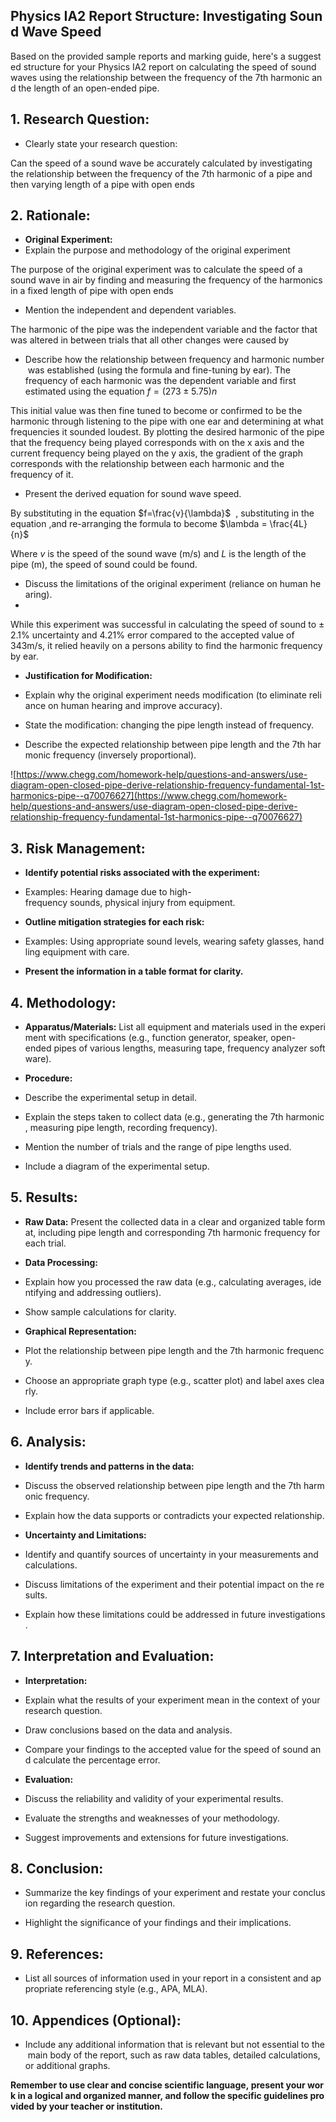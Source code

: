 ## Physics IA2 Report Structure: Investigating Sound Wave Speed

Based on the provided sample reports and marking guide, here's a suggested structure for your Physics IA2 report on calculating the speed of sound waves using the relationship between the frequency of the 7th harmonic and the length of an open-ended pipe.

## 1. Research Question:

- Clearly state your research question:

Can the speed of a sound wave be accurately calculated by investigating the relationship between the frequency of the 7th harmonic of a pipe and then varying length of a pipe with open ends

## 2. Rationale:

- **Original Experiment:**
- Explain the purpose and methodology of the original experiment

 The purpose of the original experiment was to calculate the speed of a sound wave in air by finding and measuring the frequency of the harmonics in a fixed length of pipe with open ends

- Mention the independent and dependent variables.

The harmonic of the pipe was the independent variable and the factor that was altered in between trials that all other changes were caused by
- Describe how the relationship between frequency and harmonic number was established (using the formula and fine-tuning by ear).
The frequency of each harmonic was the dependent variable and first estimated using the equation $f=(273\pm5.75)n$ 

This initial value was then fine tuned to become or confirmed to be the harmonic through listening to the pipe with one ear and determining at what frequencies it sounded loudest. By plotting the desired harmonic of the pipe that the frequency being played corresponds with on the x axis and the current frequency being played on the y axis, the gradient of the graph corresponds with the relationship between each harmonic and the frequency of it.
 
 - Present the derived equation for sound wave speed.

By substituting in the equation $f=\frac{v}{\lambda}$  , substituting in the equation ,and re-arranging the formula to become $\lambda = \frac{4L}{n}$ 

Where $v$ is the speed of the sound wave (m/s) and $L$ is the length of the pipe (m), the speed of sound could be found.

- Discuss the limitations of the original experiment (reliance on human hearing).
- 
While this experiment was successful in calculating the speed of sound to $\pm$ $2.1$% uncertainty and $4.21$% error compared to the accepted value of 343m/s, it relied heavily on a persons ability to find the harmonic frequency by ear.

- **Justification for Modification:**

- Explain why the original experiment needs modification (to eliminate reliance on human hearing and improve accuracy).

- State the modification: changing the pipe length instead of frequency.

- Describe the expected relationship between pipe length and the 7th harmonic frequency (inversely proportional).

![https://www.chegg.com/homework-help/questions-and-answers/use-diagram-open-closed-pipe-derive-relationship-frequency-fundamental-1st-harmonics-pipe--q70076627](https://www.chegg.com/homework-help/questions-and-answers/use-diagram-open-closed-pipe-derive-relationship-frequency-fundamental-1st-harmonics-pipe--q70076627)
## 3. Risk Management:

- **Identify potential risks associated with the experiment:**

- Examples: Hearing damage due to high-frequency sounds, physical injury from equipment.

- **Outline mitigation strategies for each risk:**

- Examples: Using appropriate sound levels, wearing safety glasses, handling equipment with care.

- **Present the information in a table format for clarity.**


## 4. Methodology:

- **Apparatus/Materials:** List all equipment and materials used in the experiment with specifications (e.g., function generator, speaker, open-ended pipes of various lengths, measuring tape, frequency analyzer software).

- **Procedure:**

- Describe the experimental setup in detail.

- Explain the steps taken to collect data (e.g., generating the 7th harmonic, measuring pipe length, recording frequency).

- Mention the number of trials and the range of pipe lengths used.

- Include a diagram of the experimental setup.


## 5. Results:

- **Raw Data:** Present the collected data in a clear and organized table format, including pipe length and corresponding 7th harmonic frequency for each trial.

- **Data Processing:**

- Explain how you processed the raw data (e.g., calculating averages, identifying and addressing outliers).

- Show sample calculations for clarity.

- **Graphical Representation:**

- Plot the relationship between pipe length and the 7th harmonic frequency.

- Choose an appropriate graph type (e.g., scatter plot) and label axes clearly.

- Include error bars if applicable.


## 6. Analysis:

- **Identify trends and patterns in the data:**

- Discuss the observed relationship between pipe length and the 7th harmonic frequency.

- Explain how the data supports or contradicts your expected relationship.

- **Uncertainty and Limitations:**

- Identify and quantify sources of uncertainty in your measurements and calculations.

- Discuss limitations of the experiment and their potential impact on the results.

- Explain how these limitations could be addressed in future investigations.


## 7. Interpretation and Evaluation:

- **Interpretation:**

- Explain what the results of your experiment mean in the context of your research question.

- Draw conclusions based on the data and analysis.

- Compare your findings to the accepted value for the speed of sound and calculate the percentage error.

- **Evaluation:**

- Discuss the reliability and validity of your experimental results.

- Evaluate the strengths and weaknesses of your methodology.

- Suggest improvements and extensions for future investigations.


## 8. Conclusion:

- Summarize the key findings of your experiment and restate your conclusion regarding the research question.

- Highlight the significance of your findings and their implications.


## 9. References:

- List all sources of information used in your report in a consistent and appropriate referencing style (e.g., APA, MLA).


## 10. Appendices (Optional):

- Include any additional information that is relevant but not essential to the main body of the report, such as raw data tables, detailed calculations, or additional graphs.


**Remember to use clear and concise scientific language, present your work in a logical and organized manner, and follow the specific guidelines provided by your teacher or institution.**
